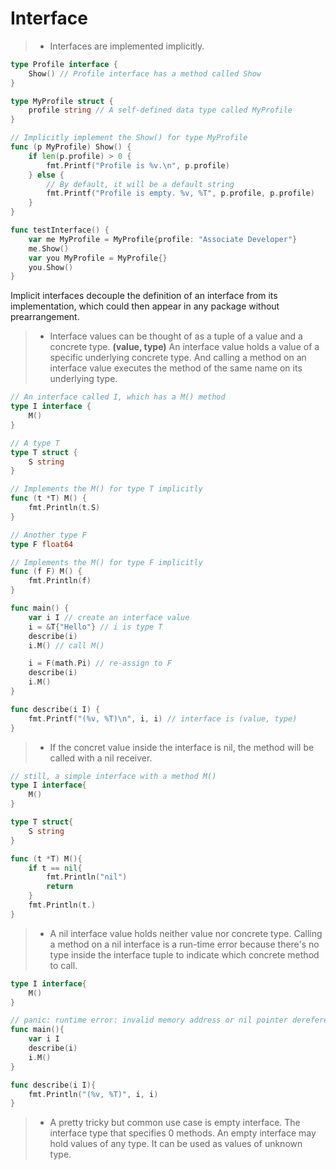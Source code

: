 # Interface

> - Interfaces are implemented implicitly.
```Go
type Profile interface {
	Show() // Profile interface has a method called Show
}

type MyProfile struct {
	profile string // A self-defined data type called MyProfile
}

// Implicitly implement the Show() for type MyProfile
func (p MyProfile) Show() {
	if len(p.profile) > 0 {
		fmt.Printf("Profile is %v.\n", p.profile)
	} else {
		// By default, it will be a default string
		fmt.Printf("Profile is empty. %v, %T", p.profile, p.profile)
	}
}

func testInterface() {
	var me MyProfile = MyProfile{profile: "Associate Developer"}
	me.Show()
	var you MyProfile = MyProfile{}
	you.Show()
}
```
Implicit interfaces decouple the definition of an interface from its implementation, which could then appear in any package without prearrangement.

> - Interface values can be thought of as a tuple of a value and a concrete type. **(value, type)**
An interface value holds a value of a specific underlying concrete type. And calling a method on an interface value executes the method of the same name on its underlying type.
```Go
// An interface called I, which has a M() method
type I interface {
	M()
}

// A type T
type T struct {
	S string
}

// Implements the M() for type T implicitly
func (t *T) M() {
	fmt.Println(t.S)
}

// Another type F
type F float64

// Implements the M() for type F implicitly
func (f F) M() {
	fmt.Println(f)
}

func main() {
	var i I // create an interface value
	i = &T{"Hello"} // i is type T
	describe(i)
	i.M() // call M()

	i = F(math.Pi) // re-assign to F
	describe(i)
	i.M()
}

func describe(i I) {
	fmt.Printf("(%v, %T)\n", i, i) // interface is (value, type)
}
```
> - If the concret value inside the interface is nil, the method will be called with a nil receiver.
```Go
// still, a simple interface with a method M()
type I interface{
    M()
}

type T struct{
    S string
}

func (t *T) M(){
    if t == nil{
        fmt.Println("nil")
        return
    }
    fmt.Println(t.)
}
```
> -  A nil interface value holds neither value nor concrete type. Calling a method on a nil interface is a run-time error because there's no type inside the interface tuple to indicate which concrete method to call.

```Go
type I interface{
    M()
}

// panic: runtime error: invalid memory address or nil pointer dereference.
func main(){
    var i I
    describe(i)
    i.M()
}

func describe(i I){
    fmt.Println("(%v, %T)", i, i)
}
```
> -  A pretty tricky but common use case is empty interface. The interface type that specifies 0 methods. An empty interface may hold values of any type. It can be used as values of unknown type.
